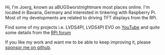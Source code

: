 Hi, I'm Joerg, known as aBUGSworstnightmare most places online. 
I'm located in Bavaria, Germany and interested in tinkering with Raspberry Pi. Most of my developments are related to driving TFT displays from the RPi.

Find some of my projects i.e. LVDS4PI, LVDS4PI EVO on [YouTube](https://www.youtube.com/channel/UCfXBC0xASUtFc6JM_aYxhBg/playlists) and quite some details from the [RPi forum](https://www.raspberrypi.org/forums/)

If you like my work and want me to be able to keep improving it, please [sponsor me on github](https://github.com/sponsors/aBUGSworstnightmare-rpi).
